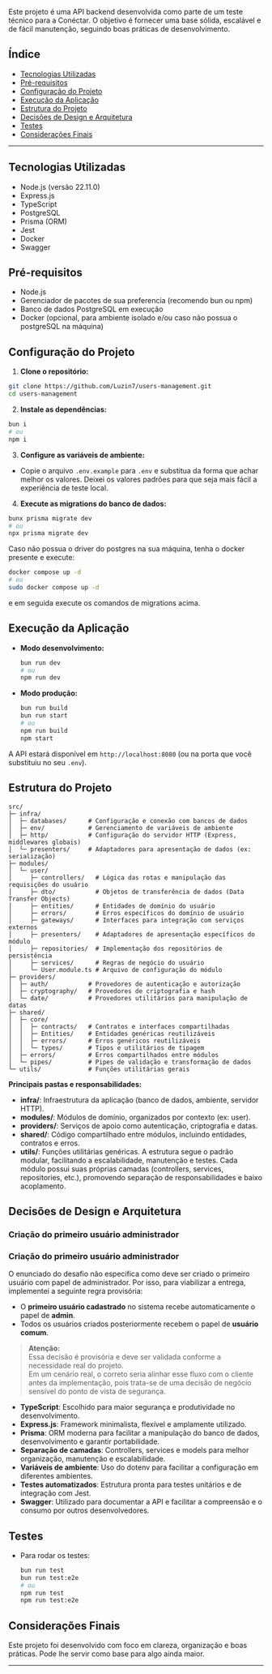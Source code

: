 Este projeto é uma API backend desenvolvida como parte de um teste técnico para a Conéctar. O objetivo é fornecer uma base sólida, escalável e de fácil manutenção, seguindo boas práticas de desenvolvimento.

## Índice

- [Tecnologias Utilizadas](#tecnologias-utilizadas)
- [Pré-requisitos](#pré-requisitos)
- [Configuração do Projeto](#configuração-do-projeto)
- [Execução da Aplicação](#execução-da-aplicação)
- [Estrutura do Projeto](#estrutura-do-projeto)
- [Decisões de Design e Arquitetura](#decisões-de-design-e-arquitetura)
- [Testes](#testes)
- [Considerações Finais](#considerações-finais)

---

## Tecnologias Utilizadas

- Node.js (versão 22.11.0)
- Express.js
- TypeScript
- PostgreSQL
- Prisma (ORM)
- Jest
- Docker
- Swagger

## Pré-requisitos

- Node.js
- Gerenciador de pacotes de sua preferencia (recomendo bun ou npm)
- Banco de dados PostgreSQL em execução
- Docker (opcional, para ambiente isolado e/ou caso não possua o postgreSQL na máquina)

## Configuração do Projeto

1. **Clone o repositório:**

```bash
git clone https://github.com/Luzin7/users-management.git
cd users-management
```

2. **Instale as dependências:**

```bash
bun i
# ou
npm i
```

3. **Configure as variáveis de ambiente:**

- Copie o arquivo `.env.example` para `.env` e substitua da forma que achar melhor os valores. Deixei os valores padrões para que seja mais fácil a experiência de teste local.

4. **Execute as migrations do banco de dados:**

```bash
bunx prisma migrate dev
# ou
npx prisma migrate dev
```

Caso não possua o driver do postgres na sua máquina, tenha o docker presente e execute:

```bash
docker compose up -d
# ou
sudo docker compose up -d
```

e em seguida execute os comandos de migrations acima.

## Execução da Aplicação

- **Modo desenvolvimento:**

  ```bash
  bun run dev
  # ou
  npm run dev
  ```

- **Modo produção:**

  ```bash
  bun run build
  bun run start
  # ou
  npm run build
  npm start
  ```

A API estará disponível em `http://localhost:8080` (ou na porta que você substituiu no seu `.env`).

## Estrutura do Projeto

```
src/
├─ infra/
│  ├─ databases/      # Configuração e conexão com bancos de dados
│  ├─ env/            # Gerenciamento de variáveis de ambiente
│  ├─ http/           # Configuração do servidor HTTP (Express, middlewares globais)
│  └─ presenters/     # Adaptadores para apresentação de dados (ex: serialização)
├─ modules/
│  └─ user/
│     ├─ controllers/   # Lógica das rotas e manipulação das requisições do usuário
│     ├─ dto/           # Objetos de transferência de dados (Data Transfer Objects)
│     ├─ entities/      # Entidades de domínio do usuário
│     ├─ errors/        # Erros específicos do domínio de usuário
│     ├─ gateways/      # Interfaces para integração com serviços externos
│     ├─ presenters/    # Adaptadores de apresentação específicos do módulo
│     ├─ repositories/  # Implementação dos repositórios de persistência
│     ├─ services/      # Regras de negócio do usuário
│     └─ User.module.ts # Arquivo de configuração do módulo
├─ providers/
│  ├─ auth/           # Provedores de autenticação e autorização
│  ├─ cryptography/   # Provedores de criptografia e hash
│  └─ date/           # Provedores utilitários para manipulação de datas
├─ shared/
│  ├─ core/
│  │  ├─ contracts/   # Contratos e interfaces compartilhadas
│  │  ├─ Entities/    # Entidades genéricas reutilizáveis
│  │  ├─ errors/      # Erros genéricos reutilizáveis
│  │  └─ types/       # Tipos e utilitários de tipagem
│  ├─ errors/         # Erros compartilhados entre módulos
│  └─ pipes/          # Pipes de validação e transformação de dados
└─ utils/             # Funções utilitárias gerais
```

**Principais pastas e responsabilidades:**

- **infra/**: Infraestrutura da aplicação (banco de dados, ambiente, servidor HTTP).
- **modules/**: Módulos de domínio, organizados por contexto (ex: user).
- **providers/**: Serviços de apoio como autenticação, criptografia e datas.
- **shared/**: Código compartilhado entre módulos, incluindo entidades, contratos e erros.
- **utils/**: Funções utilitárias genéricas.
  A estrutura segue o padrão modular, facilitando a escalabilidade, manutenção e testes. Cada módulo possui suas próprias camadas (controllers, services, repositories, etc.), promovendo separação de responsabilidades e baixo acoplamento.

## Decisões de Design e Arquitetura

### Criação do primeiro usuário administrador

### Criação do primeiro usuário administrador

O enunciado do desafio não especifica como deve ser criado o primeiro usuário com papel de administrador. Por isso, para viabilizar a entrega, implementei a seguinte regra provisória:

- O **primeiro usuário cadastrado** no sistema recebe automaticamente o papel de **admin**.
- Todos os usuários criados posteriormente recebem o papel de **usuário comum**.

> **Atenção:**  
> Essa decisão é provisória e deve ser validada conforme a necessidade real do projeto.  
> Em um cenário real, o correto seria alinhar esse fluxo com o cliente antes da implementação, pois trata-se de uma decisão de negócio sensível do ponto de vista de segurança.

- **TypeScript**: Escolhido para maior segurança e produtividade no desenvolvimento.
- **Express.js**: Framework minimalista, flexível e amplamente utilizado.
- **Prisma**: ORM moderna para facilitar a manipulação do banco de dados, desenvolvimento e garantir portabilidade.
- **Separação de camadas**: Controllers, services e models para melhor organização, manutenção e escalabilidade.
- **Variáveis de ambiente**: Uso do dotenv para facilitar a configuração em diferentes ambientes.
- **Testes automatizados**: Estrutura pronta para testes unitários e de integração com Jest.
- **Swagger**: Utilizado para documentar a API e facilitar a compreensão e o consumo por outros desenvolvedores.

## Testes

- Para rodar os testes:
  ```bash
  bun run test
  bun run test:e2e
  # ou
  npm run test
  npm run test:e2e
  ```

## Considerações Finais

Este projeto foi desenvolvido com foco em clareza, organização e boas práticas. Pode lhe servir como base para algo ainda maior.

---
